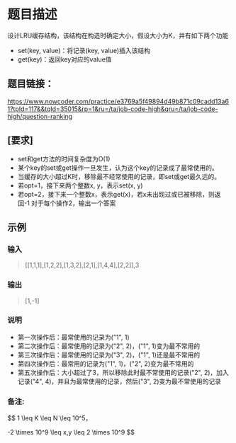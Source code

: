 # 题目描述

设计LRU缓存结构，该结构在构造时确定大小，假设大小为K，并有如下两个功能

- set(key, value)：将记录(key, value)插入该结构
- get(key)：返回key对应的value值

## 题目链接：

https://www.nowcoder.com/practice/e3769a5f49894d49b871c09cadd13a61?tpId=117&&tqId=35015&rp=1&ru=/ta/job-code-high&qru=/ta/job-code-high/question-ranking

## [要求]

- set和get方法的时间复杂度为O(1)
- 某个key的set或get操作一旦发生，认为这个key的记录成了最常使用的。
- 当缓存的大小超过K时，移除最不经常使用的记录，即set或get最久远的。
- 若opt=1，接下来两个整数x, y，表示set(x, y)
- 若opt=2，接下来一个整数x，表示get(x)，若x未出现过或已被移除，则返回-1
  对于每个操作2，输出一个答案

## 示例

### 输入

> [[1,1,1],[1,2,2],[1,3,2],[2,1],[1,4,4],[2,2]],3

### 输出

> [1,-1]

### 说明

- 第一次操作后：最常使用的记录为("1", 1)
- 第二次操作后：最常使用的记录为("2", 2)，("1", 1)变为最不常用的
- 第三次操作后：最常使用的记录为("3", 2)，("1", 1)还是最不常用的
- 第四次操作后：最常用的记录为("1", 1)，("2", 2)变为最不常用的
- 第五次操作后：大小超过了3，所以移除此时最不常使用的记录("2", 2)，加入记录("4", 4)，并且为最常使用的记录，然后("3", 2)变为最不常使用的记录

### 备注:

$$
1 \leq K \leq N \leq 10^5，

-2 \times 10^9 \leq x,y \leq 2 \times 10^9
$$


